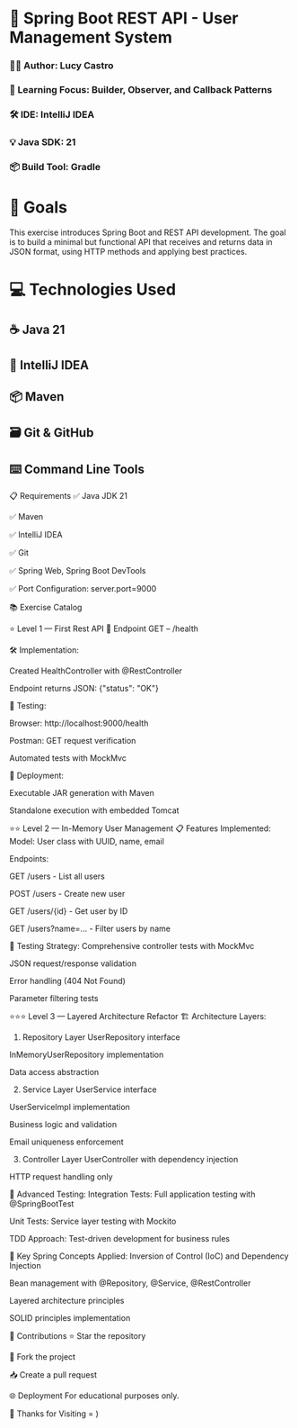 # 🍃 Spring Boot REST API - User Management System

### 👨‍💻 Author: Lucy Castro

### 🧠 Learning Focus: Builder, Observer, and Callback Patterns

### 🛠️ IDE: IntelliJ IDEA

### 💡 Java SDK: 21

### 📦 Build Tool: Gradle

# 🎯 Goals
This exercise introduces Spring Boot and REST API development. The goal is to build a minimal but functional API that receives and returns data in JSON format, using HTTP methods and applying best practices.

# 💻 Technologies Used
## ☕ Java 21

## 🧠 IntelliJ IDEA

## 📦 Maven

## 🗃️ Git & GitHub

## ⌨️ Command Line Tools

📋 Requirements
✅ Java JDK 21

✅ Maven

✅ IntelliJ IDEA

✅ Git

✅ Spring Web, Spring Boot DevTools

✅ Port Configuration: server.port=9000

📚 Exercise Catalog

⭐ Level 1 — First Rest API
👥 Endpoint GET – /health

🛠️ Implementation:

Created HealthController with @RestController

Endpoint returns JSON: {"status": "OK"}

🧪 Testing:

Browser: http://localhost:9000/health

Postman: GET request verification

Automated tests with MockMvc

🚀 Deployment:

Executable JAR generation with Maven

Standalone execution with embedded Tomcat

⭐⭐ Level 2 — In-Memory User Management
📋 Features Implemented:
Model: User class with UUID, name, email

Endpoints:

GET /users - List all users

POST /users - Create new user

GET /users/{id} - Get user by ID

GET /users?name=... - Filter users by name

🧪 Testing Strategy:
Comprehensive controller tests with MockMvc

JSON request/response validation

Error handling (404 Not Found)

Parameter filtering tests

⭐⭐⭐ Level 3 — Layered Architecture Refactor
🏗️ Architecture Layers:
1. Repository Layer
UserRepository interface

InMemoryUserRepository implementation

Data access abstraction

2. Service Layer
UserService interface

UserServiceImpl implementation

Business logic and validation

Email uniqueness enforcement

3. Controller Layer
UserController with dependency injection

HTTP request handling only

🧪 Advanced Testing:
Integration Tests: Full application testing with @SpringBootTest

Unit Tests: Service layer testing with Mockito

TDD Approach: Test-driven development for business rules

🔧 Key Spring Concepts Applied:
Inversion of Control (IoC) and Dependency Injection

Bean management with @Repository, @Service, @RestController

Layered architecture principles

SOLID principles implementation

🤝 Contributions
⭐ Star the repository

🍴 Fork the project

📥 Create a pull request

🌐 Deployment
For educational purposes only.

🚀 Thanks for Visiting = )
